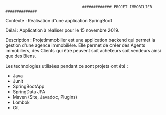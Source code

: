                                       ############# PROJET IMMOBILIER ##############
                                      
Contexte :
Réalisation d'une application SpringBoot

Délai : Application à réaliser pour le 15 novembre 2019.

Description : ProjetImmobilier est une application backend qui permet la gestion d'une agence immobilière.
                Elle permet de créer des Agents immobiliers, des Clients qui être peuvent soit acheteurs soit vendeurs ainsi que des Biens.
                
               
Les technologies utilisées pendant ce sont projets ont été :
  - Java
  - Junit
  - SpringBootApp
  - SpringData JPA
  - Maven (Site, Javadoc, Plugins)
  - Lombok
  - Git
